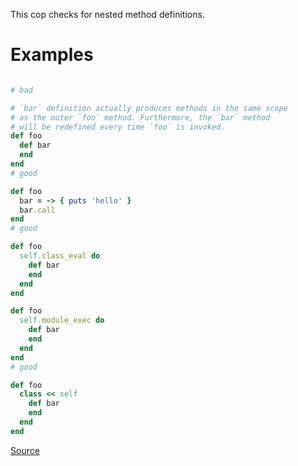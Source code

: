 
This cop checks for nested method definitions.

# Examples

```ruby

# bad

# `bar` definition actually produces methods in the same scope
# as the outer `foo` method. Furthermore, the `bar` method
# will be redefined every time `foo` is invoked.
def foo
  def bar
  end
end
# good

def foo
  bar = -> { puts 'hello' }
  bar.call
end
# good

def foo
  self.class_eval do
    def bar
    end
  end
end

def foo
  self.module_exec do
    def bar
    end
  end
end
# good

def foo
  class << self
    def bar
    end
  end
end
```

[Source](http://www.rubydoc.info/gems/rubocop/RuboCop/Cop/Lint/NestedMethodDefinition)